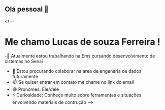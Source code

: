 ## Olá pessoal 👋

<! --
# Me chamo Lucas de souza Ferreira ! 

-🔭 Atualmente estou trabalhando na Ems cursando desenvolvimento de sistemas no Senai
- 👯 Estou procurando colaborar na area de engenaria de dados futuramente
- 📫 Se quiser entrar em contato me chame no link do email
- 😄 Pronomes: Ele/dele
- ⚡ Curiosidade: Conheço muito sobre ferramentas e situaçôes envolvendo materiais de contrução
-->
